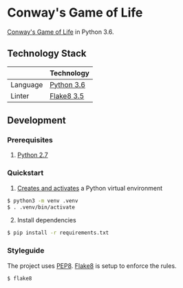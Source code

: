 # Conway's Game of Life
[Conway's Game of Life](https://en.wikipedia.org/wiki/Conway%27s_Game_of_Life) in Python 3.6.

## Technology Stack
|                      | Technology                                         |
| -------------------- |----------------------------------------------------|
| Language             | [Python 3.6](https://www.python.org/)              |
| Linter               | [Flake8 3.5](http://flake8.pycqa.org/en/latest/)   |

## Development
### Prerequisites
1. [Python 2.7](https://www.python.org/downloads/)

### Quickstart
1. [Creates and activates](https://docs.python.org/3/library/venv.html) a Python virtual environment
```bash
$ python3 -m venv .venv
$ . .venv/bin/activate
```

2. Install dependencies
```bash
$ pip install -r requirements.txt
```

### Styleguide
The project uses [PEP8](https://www.python.org/dev/peps/pep-0008/). [Flake8](http://flake8.pycqa.org/en/latest/) is setup to enforce the rules.

```bash
$ flake8
```
